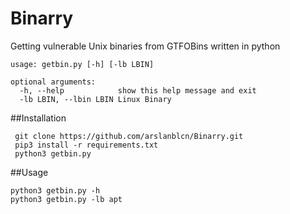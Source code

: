 # Binarry
Getting vulnerable Unix binaries from GTFOBins written in python

```
usage: getbin.py [-h] [-lb LBIN]

optional arguments:
  -h, --help            show this help message and exit
  -lb LBIN, --lbin LBIN Linux Binary
```

##Installation
```
 git clone https://github.com/arslanblcn/Binarry.git
 pip3 install -r requirements.txt
 python3 getbin.py
```

##Usage

```
python3 getbin.py -h
python3 getbin.py -lb apt
```

